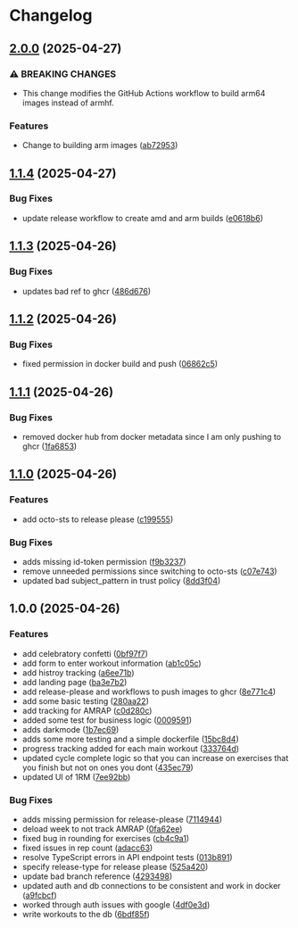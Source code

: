 # Changelog

## [2.0.0](https://github.com/jburns24/53one/compare/v1.1.4...v2.0.0) (2025-04-27)


### ⚠ BREAKING CHANGES

* This change modifies the GitHub Actions workflow to build arm64 images instead of armhf.

### Features

* Change to building arm images ([ab72953](https://github.com/jburns24/53one/commit/ab7295350cf1e7a6deca38a5f1884be28b08d47a))

## [1.1.4](https://github.com/jburns24/53one/compare/v1.1.3...v1.1.4) (2025-04-27)


### Bug Fixes

* update release workflow to create amd and arm builds ([e0618b6](https://github.com/jburns24/53one/commit/e0618b6155b0bfd88902169ce35c23adc99100d7))

## [1.1.3](https://github.com/jburns24/53one/compare/v1.1.2...v1.1.3) (2025-04-26)


### Bug Fixes

* updates bad ref to ghcr ([486d676](https://github.com/jburns24/53one/commit/486d676f77b8652e3390a1e4520ce6a4c7c57b90))

## [1.1.2](https://github.com/jburns24/53one/compare/v1.1.1...v1.1.2) (2025-04-26)


### Bug Fixes

* fixed permission in docker build and push ([06862c5](https://github.com/jburns24/53one/commit/06862c5bead7424fda406c88a6b88e3c3ba668b7))

## [1.1.1](https://github.com/jburns24/53one/compare/v1.1.0...v1.1.1) (2025-04-26)


### Bug Fixes

* removed docker hub from docker metadata since I am only pushing to ghcr ([1fa6853](https://github.com/jburns24/53one/commit/1fa68532d3b76d84f989e78b074504229a6dbb0a))

## [1.1.0](https://github.com/jburns24/53one/compare/v1.0.0...v1.1.0) (2025-04-26)


### Features

* add octo-sts to release please ([c199555](https://github.com/jburns24/53one/commit/c19955598798207143615db543d7e1b5df748bda))


### Bug Fixes

* adds missing id-token permission ([f9b3237](https://github.com/jburns24/53one/commit/f9b32374630af71d7d04dcb943fa4438e97c30aa))
* remove unneeded permissions since switching to octo-sts ([c07e743](https://github.com/jburns24/53one/commit/c07e74330f975cc4bc50bbfe67b07643830d2d8f))
* updated bad subject_pattern in trust policy ([8dd3f04](https://github.com/jburns24/53one/commit/8dd3f04f9052b1a5f535761f6b6a413e7caf2ae0))

## 1.0.0 (2025-04-26)


### Features

* add celebratory confetti ([0bf97f7](https://github.com/jburns24/53one/commit/0bf97f70369e1921dd5a34da1abd3ba23e9b19d5))
* add form to enter workout information ([ab1c05c](https://github.com/jburns24/53one/commit/ab1c05cbf4c4d5cd95cf62bc98cced1387625dae))
* add histroy tracking ([a6ee71b](https://github.com/jburns24/53one/commit/a6ee71b8c6d04b45c24dff322588039fa8126dd8))
* add landing page ([ba3e7b2](https://github.com/jburns24/53one/commit/ba3e7b281d53abc8206b9424119b55568fe03f62))
* add release-please and workflows to push images to ghcr ([8e771c4](https://github.com/jburns24/53one/commit/8e771c43211c0a4c7193b35b9b64b99cb05e3aaa))
* add some basic testing ([280aa22](https://github.com/jburns24/53one/commit/280aa22e65aef5cfcb8033b0e041c674f167df9c))
* add tracking for AMRAP ([c0d280c](https://github.com/jburns24/53one/commit/c0d280c5159c53e8d93ac62d53a7e2797598acf3))
* added some test for business logic ([0009591](https://github.com/jburns24/53one/commit/000959119a380b688e9c95baee34999b2413ec07))
* adds darkmode ([1b7ec69](https://github.com/jburns24/53one/commit/1b7ec6965763bbc4ff1958d44d33d4f14e2be974))
* adds some more testing and a simple dockerfile ([15bc8d4](https://github.com/jburns24/53one/commit/15bc8d4805a7469a8ca70cb041abcf71e74df624))
* progress tracking added for each main workout ([333764d](https://github.com/jburns24/53one/commit/333764d6ca354c5077627a6ec8825d1cdb971c06))
* updated cycle complete logic so that you can increase on exercises that you finish but not on ones you dont ([435ec79](https://github.com/jburns24/53one/commit/435ec79d81d6c6de46b1f562dfa509e26ae21042))
* updated UI of 1RM ([7ee92bb](https://github.com/jburns24/53one/commit/7ee92bb3b7c2a963ca77647ff5da0884de276c48))


### Bug Fixes

* adds missing permission for release-please ([7114944](https://github.com/jburns24/53one/commit/71149447ad06309f52ebc289e4165763da1e2f34))
* deload week to not track AMRAP ([0fa62ee](https://github.com/jburns24/53one/commit/0fa62eeccad3c7dbd35a6e8668bb99d43f76b965))
* fixed bug in rounding for exercises ([cb4c9a1](https://github.com/jburns24/53one/commit/cb4c9a1706f8aea845bf2f08b6115a9fef688c26))
* fixed issues in rep count ([adacc63](https://github.com/jburns24/53one/commit/adacc63ef5254b43b876036f7f61d2acb3b7e030))
* resolve TypeScript errors in API endpoint tests ([013b891](https://github.com/jburns24/53one/commit/013b8916affca49e5b98b5c4fe42800848b2034a))
* specify release-type for release please ([525a420](https://github.com/jburns24/53one/commit/525a420c04b54228c0b37ad1ce2ff1d783ea691c))
* update bad branch reference ([4293498](https://github.com/jburns24/53one/commit/42934989221baa0d073d8cbeb85eec36d3ece70f))
* updated auth and db connections to be consistent and work in docker ([a9fcbcf](https://github.com/jburns24/53one/commit/a9fcbcfe1e2c88c70de11c85db95fa0ac12973c1))
* worked through auth issues with google ([4df0e3d](https://github.com/jburns24/53one/commit/4df0e3de212d2b5210dd6130a490043653f2dcec))
* write workouts to the db ([6bdf85f](https://github.com/jburns24/53one/commit/6bdf85f44a856a92bd56bcb0affe9fb1578955d4))
